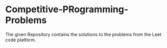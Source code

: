# Competitive-PRogramming-Problems

The given Repository contains the solutions to the problems from the Leet code platform.
